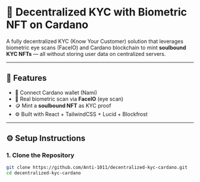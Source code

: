 # 🧿 Decentralized KYC with Biometric NFT on Cardano

A fully decentralized KYC (Know Your Customer) solution that leverages biometric eye scans (FaceIO) and Cardano blockchain to mint **soulbound KYC NFTs** — all without storing user data on centralized servers.

---

## 🚀 Features

- 🔗 Connect Cardano wallet (Nami)
- 🧿 Real biometric scan via **FaceIO** (eye scan)
- 🪙 Mint a **soulbound NFT** as KYC proof
- ⚙️ Built with React + TailwindCSS + Lucid + Blockfrost

---

## ⚙️ Setup Instructions

### 1. Clone the Repository
```bash
git clone https://github.com/Anti-1011/decentralized-kyc-cardano.git
cd decentralized-kyc-cardano
